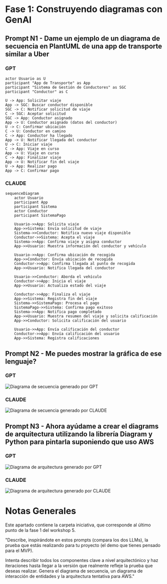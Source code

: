 # Fase 1: Construyendo diagramas con GenAI

## Prompt N1 - Dame un ejemplo de un diagrama de secuencia en PlantUML de una app de transporte similar a Uber

### GPT

```
actor Usuario as U
participant "App de Transporte" as App
participant "Sistema de Gestión de Conductores" as SGC
participant "Conductor" as C

U -> App: Solicitar viaje
App -> SGC: Buscar conductor disponible
SGC -> C: Notificar solicitud de viaje
C -> SGC: Aceptar solicitud
SGC -> App: Conductor asignado
App -> U: Conductor asignado (datos del conductor)
U -> C: Confirmar ubicación
C -> U: Conductor en camino
C -> App: Conductor ha llegado
App -> U: Notificar llegada del conductor
U -> C: Iniciar viaje
C -> App: Viaje en curso
App -> U: Viaje en curso
C -> App: Finalizar viaje
App -> U: Notificar fin del viaje
U -> App: Realizar pago
App -> C: Confirmar pago
```

### CLAUDE

```
sequenceDiagram
    actor Usuario
    participant App
    participant Sistema
    actor Conductor
    participant SistemaPago

    Usuario->>App: Solicita viaje
    App->>Sistema: Envía solicitud de viaje
    Sistema->>Conductor: Notifica nuevo viaje disponible
    Conductor->>Sistema: Acepta el viaje
    Sistema->>App: Confirma viaje y asigna conductor
    App->>Usuario: Muestra información del conductor y vehículo

    Usuario->>App: Confirma ubicación de recogida
    App->>Conductor: Envía ubicación de recogida
    Conductor->>App: Confirma llegada al punto de recogida
    App->>Usuario: Notifica llegada del conductor

    Usuario->>Conductor: Aborda el vehículo
    Conductor->>App: Inicia el viaje
    App->>Usuario: Actualiza estado del viaje

    Conductor->>App: Finaliza el viaje
    App->>Sistema: Registra fin del viaje
    Sistema->>SistemaPago: Procesa el pago
    SistemaPago->>Sistema: Confirma pago exitoso
    Sistema->>App: Notifica pago completado
    App->>Usuario: Muestra resumen del viaje y solicita calificación
    App->>Conductor: Solicita calificación del usuario

    Usuario->>App: Envía calificación del conductor
    Conductor->>App: Envía calificación del usuario
    App->>Sistema: Registra calificaciones

```

## Prompt N2 - Me puedes mostrar la gráfica de ese lenguaje?

### GPT

![Diagrama de secuencia generado por GPT](./src/images/gpt-prompt-2.webp)

### CLAUDE

![Diagrama de secuencia generado por CLAUDE](./src/images/claude-prompt-2.png)

## Prompt N3 - Ahora ayúdame a crear el diagrams de arquitectura utilizando la librería Diagram y Python para pintarla suponiendo que uso AWS

### GPT

![Diagrama de arquitectura generado por GPT](./src/images/gpt-python-prompt-3.png)

### CLAUDE

![Diagrama de arquitectura generado por CLAUDE](./src/images/claude-python-prompt-3.png)

# Notas Generales

Este apartado contiene la carpeta iniciativa, que corresponde al último punto de la fase 1 del workshop 5.

"Describe, inspirándote en estos prompts (compara los dos LLMs), la prueba que estás realizando para tu proyecto (el demo que tienes pensado para el MVP). 

Intenta describir todos los componentes clave a nivel arquitectónico y haz iteraciones hasta llegar a la versión que realmente refleje la prueba que deseas realizar. Genera el diagrama de secuencia, un diagrama de interacción de entidades y la arquitectura tentativa para AWS."
